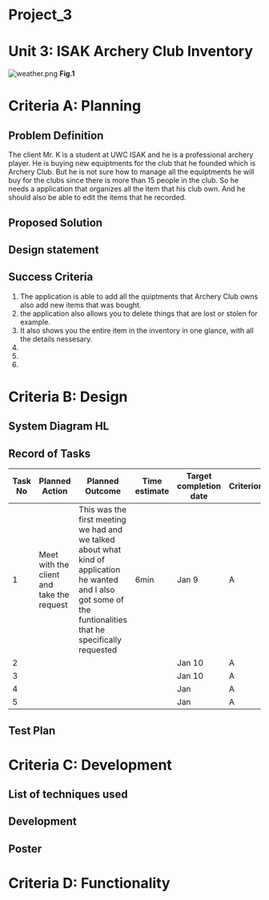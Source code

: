 # Project_3
# Unit 3: ISAK Archery Club Inventory

![weather.png](weather_station.png)
**Fig.1**

# Criteria A: Planning

## Problem Definition

The client Mr. K is a student at UWC ISAK and he is a professional archery player. He is buying new equiptments for the club that he founded which is Archery Club. But he is not sure how to manage all the equiptments he will buy for the clubs since there is more than 15 people in the club. So he needs a application that organizes all the item that his club own. And he should also be able to edit the items that he recorded.

## Proposed Solution



## Design statement



## Success Criteria

1. The application is able to add all the quiptments that Archery Club owns also add new items that was bought.
2. the application also allows you to delete things that are lost or stolen for example.
3. It also shows you the entire item in the inventory in one glance, with all the details nessesary.
4.
5.
6.

# Criteria B: Design

## System Diagram **HL**





## Record of Tasks
| Task No | Planned Action                                                | Planned Outcome                                                                                                 | Time estimate | Target completion date | Criterion |
|---------|---------------------------------------------------------------|-----------------------------------------------------------------------------------------------------------------|---------------|------------------------|-----------| 
| 1       | Meet with the client and take the request | This was the first meeting we had and we talked about what kind of application he wanted and I also got some of the funtionalities that he specifically requested | 6min | Jan 9 | A
| 2       |   |  |  | Jan 10 | A
| 3       |   |  |  | Jan 10 | A
| 4       |   |  |  | Jan  | A
| 5       |   |  |  | Jan  | A

## Test Plan

# Criteria C: Development

## List of techniques used

## Development



## Poster



# Criteria D: Functionality


